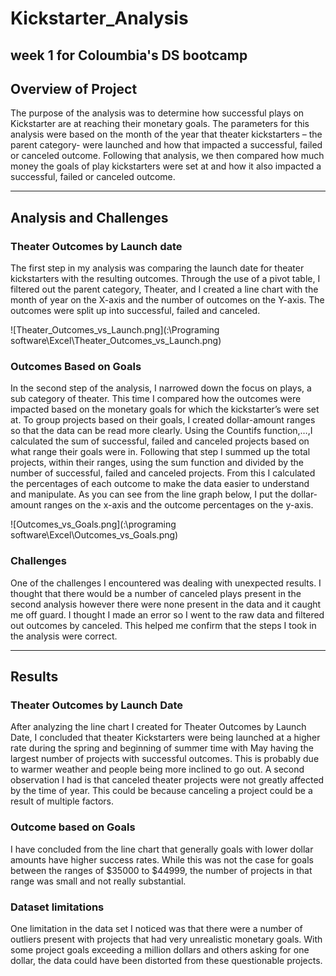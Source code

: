 # Kickstarter_Analysis

week 1 for Coloumbia's DS bootcamp
---
## Overview of Project
The purpose of the analysis was to determine how successful plays on Kickstarter are at reaching their monetary goals. The parameters for this analysis were based on the month of the year that theater kickstarters – the parent category- were launched and how that impacted a successful, failed or canceled outcome. Following that analysis, we then compared how much money the goals of play kickstarters were set at and how it also impacted a successful, failed or canceled outcome.

---
## Analysis and Challenges
### Theater Outcomes by Launch date 
The first step in my analysis was comparing the launch date for theater kickstarters with the resulting outcomes. Through the use of a pivot table, I filtered out the parent category, Theater, and I created a line chart with the month of year on the X-axis and the number of outcomes on the Y-axis. The outcomes were split up into successful, failed and canceled.

![Theater_Outcomes_vs_Launch.png](:\Programing software\Excel\Theater_Outcomes_vs_Launch.png)
### Outcomes Based on Goals
In the second step of the analysis, I narrowed down the focus on plays, a sub category of theater. This time I compared how the outcomes were impacted based on the monetary goals for which the kickstarter’s were set at. To group projects based on their goals, I created dollar-amount ranges so that the data can be read more clearly. Using the Countifs function,…,I calculated the sum of successful, failed and canceled projects based on what range their goals were in. Following that step I summed up the total projects, within their ranges, using the sum function and divided by the number of successful, failed and canceled projects. From this I calculated the percentages of each outcome to make the data easier to understand and manipulate. As you can see from the line graph below, I put the dollar-amount ranges on the x-axis and the outcome percentages on the y-axis. 

![Outcomes_vs_Goals.png](:\programing software\Excel\Outcomes_vs_Goals.png)
### Challenges
One of the challenges I encountered was dealing with unexpected results. I thought that there would be a number of canceled plays present in the second analysis however there were none present in the data and it caught me off guard. I thought I made an error so I went to the raw data and filtered out outcomes by canceled. This helped me confirm that the steps I took in the analysis were correct.

---
## Results
### Theater Outcomes by Launch Date
After analyzing the line chart I created for Theater Outcomes by Launch Date, I concluded that theater Kickstarters were being launched at a higher rate during the spring and beginning of summer time with May having the largest number of projects with successful outcomes. This is probably due to warmer weather and people being more inclined to go out. A second observation I had is that canceled theater projects were not greatly affected by the time of year. This could be because canceling a project could be a result of multiple factors.
### Outcome based on Goals 
I have concluded from the line chart that generally goals with lower dollar amounts have higher success rates. While this was not the case for goals between the ranges of $35000 to $44999, the number of projects in that range was small and not really substantial.

### Dataset limitations
One limitation in the data set I noticed was that there were a number of outliers present with projects that had very unrealistic monetary goals. With some project goals exceeding a million dollars and others asking for one dollar, the data could have been distorted from these questionable projects. 
